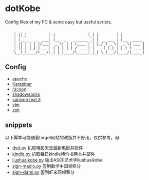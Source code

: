 dotKobe
==========

Config files of my PC &amp; some easy but useful scripts.

```
    _  _            _                 _ _          _
    | |(_)          | |               (_) |        | |
    | | _ _   _  ___| |__  _   _ _____ _| |  _ ___ | |__  _____
    | || | | | |/___)  _ \| | | (____ | | |_/ ) _ \|  _ \| ___ |
    | || | |_| |___ | | | | |_| / ___ | |  _ ( |_| | |_) ) ____|
    \__)_|____/(___/|_| |_|____/\_____|_|_| \_)___/|____/|_____)       
```

## Config

- [apache](./config/apache)
- [Karabiner](./config/Karabiner)
- [racoon](./config/racoon)
- [shadowsocks](./config/shadowsocks)
- [sublime text 3](./config/sublime)
- [vim](./config/vim)
- [zsh](./config/zsh)

## snippets

以下脚本可能随着target网站的改版并不好用，仅供参考。😂

- [dytt.py](./snippets/dytt.py) 扒取电影天堂最新电影并邮件
- [kindle.py](./snippets/kindle.py) 扒取每日kindle特价书两本并邮件
- [liushuaikobe.py](./snippets/liushuaikobe.py) 输出ASCII艺术字liushuaikobe
- [sign-madio.py](./snippets/sign-madio.py) 签到数学中国领积分
- [sign-xiami.py](./snippets/sign-xiami.py) 签到虾米网领积分
